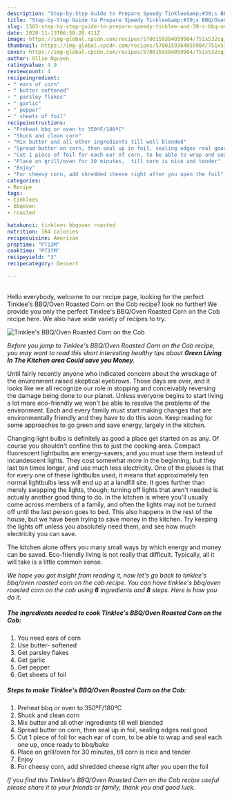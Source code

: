```yaml
---
description: "Step-by-Step Guide to Prepare Speedy Tinklee&amp;#39;s BBQ/Oven Roasted Corn on the Cob"
title: "Step-by-Step Guide to Prepare Speedy Tinklee&amp;#39;s BBQ/Oven Roasted Corn on the Cob"
slug: 1303-step-by-step-guide-to-prepare-speedy-tinklee-and-39-s-bbq-oven-roasted-corn-on-the-cob
date: 2020-11-13T06:58:28.411Z
image: https://img-global.cpcdn.com/recipes/5700159384059904/751x532cq70/tinklees-bbqoven-roasted-corn-on-the-cob-recipe-main-photo.jpg
thumbnail: https://img-global.cpcdn.com/recipes/5700159384059904/751x532cq70/tinklees-bbqoven-roasted-corn-on-the-cob-recipe-main-photo.jpg
cover: https://img-global.cpcdn.com/recipes/5700159384059904/751x532cq70/tinklees-bbqoven-roasted-corn-on-the-cob-recipe-main-photo.jpg
author: Ollie Nguyen
ratingvalue: 4.9
reviewcount: 4
recipeingredient:
- " ears of corn"
- " butter softened"
- " parsley flakes"
- " garlic"
- " pepper"
- " sheets of foil"
recipeinstructions:
- "Preheat bbq or oven to 350ºF/180ºC"
- "Shuck and clean corn"
- "Mix butter and all other ingredients till well blended"
- "Spread butter on corn, then seal up in foil, sealing edges real good"
- "Cut 1 piece of foil for each ear of corn, to be able to wrap and seal each one up, once ready to bbq/bake"
- "Place on grill/oven for 30 minutes,  till corn is nice and tender"
- "Enjoy"
- "For cheesy corn, add shredded cheese right after you open the foil"
categories:
- Recipe
tags:
- tinklees
- bbqoven
- roasted

katakunci: tinklees bbqoven roasted 
nutrition: 164 calories
recipecuisine: American
preptime: "PT13M"
cooktime: "PT37M"
recipeyield: "3"
recipecategory: Dessert

---
```

<br>
Hello everybody, welcome to our recipe page, looking for the perfect Tinklee&#39;s BBQ/Oven Roasted Corn on the Cob recipe? look no further! We provide you only the perfect Tinklee&#39;s BBQ/Oven Roasted Corn on the Cob recipe here. We also have wide variety of recipes to try.
<br>


![Tinklee&#39;s BBQ/Oven Roasted Corn on the Cob](https://img-global.cpcdn.com/recipes/5700159384059904/751x532cq70/tinklees-bbqoven-roasted-corn-on-the-cob-recipe-main-photo.jpg)

<i>Before you jump to Tinklee&#39;s BBQ/Oven Roasted Corn on the Cob recipe, you may want to read this short interesting healthy tips about 
<strong>Green Living In The Kitchen area Could save you Money</strong>.</i>
</br>

Until fairly recently anyone who indicated concern about the wreckage of the environment raised skeptical eyebrows. Those days are over, and it looks like we all recognize our role in stopping and conceivably reversing the damage being done to our planet. Unless everyone begins to start living a lot more eco-friendly we won't be able to resolve the problems of the environment. Each and every family must start making changes that are environmentally friendly and they have to do this soon. Keep reading for some approaches to go green and save energy, largely in the kitchen.

Changing light bulbs is definitely as good a place get started on as any. Of course you shouldn't confine this to just the cooking area. Compact fluorescent lightbulbs are energy-savers, and you must use them instead of incandescent lights. They cost somewhat more in the beginning, but they last ten times longer, and use much less electricity. One of the pluses is that for every one of these lightbulbs used, it means that approximately ten normal lightbulbs less will end up at a landfill site. It goes further than merely swapping the lights, though; turning off lights that aren't needed is actually another good thing to do. In the kitchen is where you'll usually come across members of a family, and often the lights may not be turned off until the last person goes to bed. This also happens in the rest of the house, but we have been trying to save money in the kitchen. Try keeping the lights off unless you absolutely need them, and see how much electricity you can save.

The kitchen alone offers you many small ways by which energy and money can be saved. Eco-friendly living is not really that difficult. Typically, all it will take is a little common sense.


<i>We hope you got insight from reading it, now let's go back to tinklee&#39;s bbq/oven roasted corn on the cob recipe. You can have tinklee&#39;s bbq/oven roasted corn on the cob using <strong>6</strong> ingredients and <strong>8</strong> steps. Here is how you do it.
</i>

##### The ingredients needed to cook Tinklee&#39;s BBQ/Oven Roasted Corn on the Cob:

1. You need  ears of corn
1. Use  butter- softened
1. Get  parsley flakes
1. Get  garlic
1. Get  pepper
1. Get  sheets of foil


##### Steps to make Tinklee&#39;s BBQ/Oven Roasted Corn on the Cob:

1. Preheat bbq or oven to 350ºF/180ºC
1. Shuck and clean corn
1. Mix butter and all other ingredients till well blended
1. Spread butter on corn, then seal up in foil, sealing edges real good
1. Cut 1 piece of foil for each ear of corn, to be able to wrap and seal each one up, once ready to bbq/bake
1. Place on grill/oven for 30 minutes,  till corn is nice and tender
1. Enjoy
1. For cheesy corn, add shredded cheese right after you open the foil


<i>If you find this Tinklee&#39;s BBQ/Oven Roasted Corn on the Cob recipe useful please share it to your friends or family, thank you and good luck.</i>
